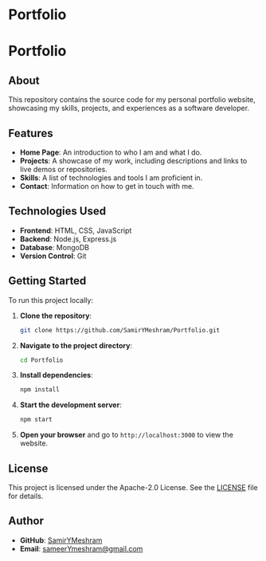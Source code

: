 # Portfolio
# Portfolio

## About

This repository contains the source code for my personal portfolio website, showcasing my skills, projects, and experiences as a software developer.

## Features

- **Home Page**: An introduction to who I am and what I do.
- **Projects**: A showcase of my work, including descriptions and links to live demos or repositories.
- **Skills**: A list of technologies and tools I am proficient in.
- **Contact**: Information on how to get in touch with me.

## Technologies Used

- **Frontend**: HTML, CSS, JavaScript
- **Backend**: Node.js, Express.js
- **Database**: MongoDB
- **Version Control**: Git

## Getting Started

To run this project locally:

1. **Clone the repository**:

   ```bash
   git clone https://github.com/SamirYMeshram/Portfolio.git
   ```

2. **Navigate to the project directory**:

   ```bash
   cd Portfolio
   ```

3. **Install dependencies**:

   ```bash
   npm install
   ```

4. **Start the development server**:

   ```bash
   npm start
   ```

5. **Open your browser** and go to `http://localhost:3000` to view the website.

## License

This project is licensed under the Apache-2.0 License. See the [LICENSE](LICENSE) file for details.

## Author

- **GitHub**: [SamirYMeshram](https://github.com/SamirYMeshram)
- **Email**: [sameerYmeshram@gmail.com](mailto:sameerYmeshram@gmail.com) 
